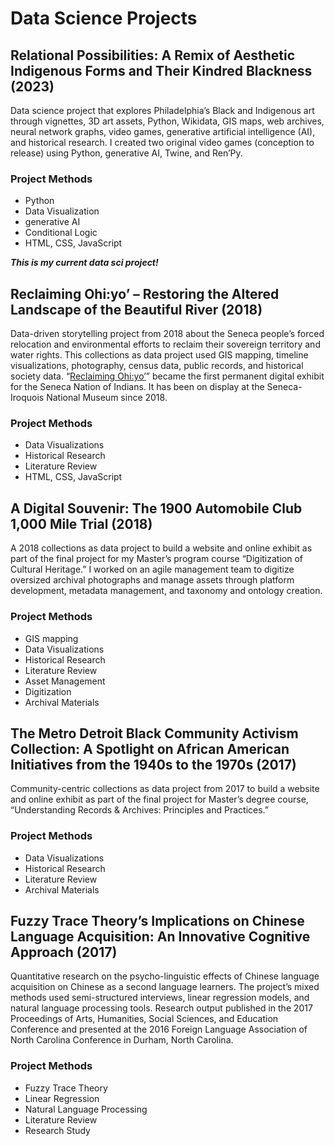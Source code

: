 # Data Science Projects

## Relational Possibilities: A Remix of Aesthetic Indigenous Forms and Their Kindred Blackness (2023)
 Data science project that explores Philadelphia’s Black and Indigenous art through vignettes, 3D art assets, Python, Wikidata, GIS maps, web archives, neural network graphs, video games, generative artificial intelligence (AI), and historical research. I created two original video games (conception to release) using Python, generative AI, Twine, and Ren’Py.

### Project Methods
- Python
- Data Visualization
- generative AI
- Conditional Logic
- HTML, CSS, JavaScript

**_This is my current data sci project!_**

## Reclaiming Ohi:yo’ – Restoring the Altered Landscape of the Beautiful River (2018)
Data-driven storytelling project from 2018 about the Seneca people’s forced relocation and environmental efforts to reclaim their sovereign territory and water rights. This collections as data project used GIS mapping, timeline visualizations, photography, census data, public records, and historical society data. “[Reclaiming Ohi:yo’](http://scalar.usc.edu/works/ohiyo/index)” became the first permanent digital exhibit for the Seneca Nation of Indians. It has been on display at the Seneca-Iroquois National Museum since 2018.

### Project Methods
- Data Visualizations
- Historical Research
- Literature Review
- HTML, CSS, JavaScript

## A Digital Souvenir: The 1900 Automobile Club 1,000 Mile Trial (2018)
A 2018 collections as data project to build a website and online exhibit as part of the final project for my Master’s program course “Digitization of Cultural Heritage.” I worked on an agile management team to digitize oversized archival photographs and manage assets through platform development, metadata management, and taxonomy and ontology creation.

### Project Methods
- GIS mapping
- Data Visualizations
- Historical Research
- Literature Review
- Asset Management
- Digitization
- Archival Materials

## The Metro Detroit Black Community Activism Collection: A Spotlight on African American Initiatives from the 1940s to the 1970s (2017)

Community-centric collections as data project from 2017 to build a website and online exhibit as part of the final project for Master’s degree course, “Understanding Records & Archives: Principles and Practices.”  

### Project Methods
- Data Visualizations
- Historical Research
- Literature Review
- Archival Materials

## Fuzzy Trace Theory’s Implications on Chinese Language Acquisition: An Innovative Cognitive Approach (2017)

Quantitative research on the psycho-linguistic effects of Chinese language acquisition on Chinese as a second language learners. The project’s mixed methods used semi-structured interviews, linear regression models, and natural language processing tools. Research output published in the 2017 Proceedings of Arts, Humanities, Social Sciences, and Education Conference and presented at the 2016 Foreign Language Association of North Carolina Conference in Durham, North Carolina.

### Project Methods
- Fuzzy Trace Theory
- Linear Regression
- Natural Language Processing
- Literature Review
- Research Study
